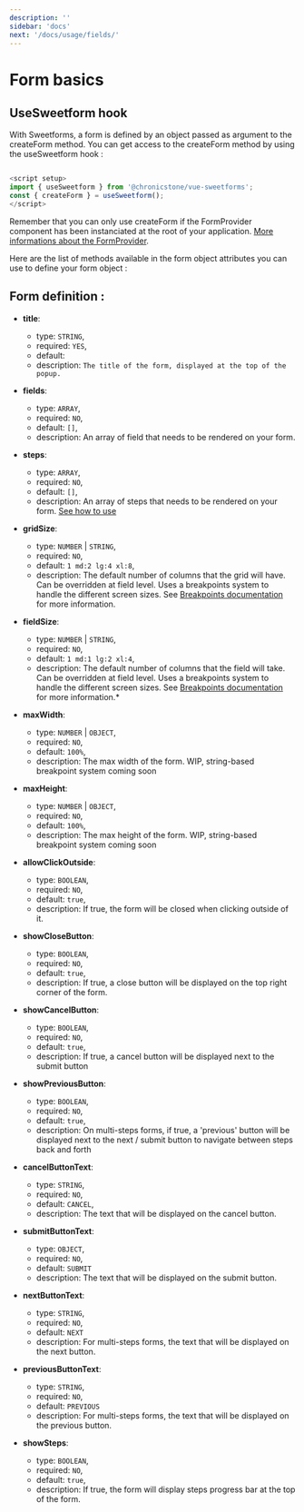 ```yaml
---
description: ''
sidebar: 'docs'
next: '/docs/usage/fields/'  
---
```


# Form basics

## UseSweetform hook

With Sweetforms, a form is defined by an object passed as argument to the createForm method. You can get access to the createForm method by using the useSweetform hook :

```js

<script setup>
import { useSweetform } from '@chronicstone/vue-sweetforms';
const { createForm } = useSweetform();
</script>
```
Remember that you can only use createForm if the FormProvider component has been instanciated at the root of your application. [More informations about the FormProvider](/docs/installation#formprovider).

Here are the list of methods available in the form object attributes you can use to define your form object :

## Form definition :

- **title**:
    - type: `STRING`,
    - required: `YES`,
    - default:
    - description: `The title of the form, displayed at the top of the popup.`

- **fields**:
    - type: `ARRAY`,
    - required: `NO`,
    - default: `[]`,
    - description: An array of field that needs to be rendered on your form.

- **steps**:
    - type: `ARRAY`,
    - required: `NO`,
    - default: `[]`,
    - description: An array of steps that needs to be rendered on your form. [See how to use](#steps)

- **gridSize**:
    - type: `NUMBER` | `STRING`,
    - required: `NO`,
    - default: `1 md:2 lg:4 xl:8`,
    - description: The default number of columns that the grid will have. Can be overridden at field level. Uses a breakpoints system to handle the different screen sizes. See [Breakpoints documentation](/docs/usage/breakpoints) for more information.

- **fieldSize**:
    - type: `NUMBER` | `STRING`,
    - required: `NO`,
    - default: `1 md:1 lg:2 xl:4`,
    - description: The default number of columns that the field will take. Can be overridden at field level. Uses a breakpoints system to handle the different screen sizes. See [Breakpoints documentation](/docs/usage/breakpoints) for more information.*

- **maxWidth**:
    - type: `NUMBER` | `OBJECT`,
    - required: `NO`,
    - default: `100%`,
    - description: The max width of the form. WIP, string-based breakpoint system coming soon

- **maxHeight**:
    - type: `NUMBER` | `OBJECT`,
    - required: `NO`,
    - default: `100%`,
    - description: The max height of the form. WIP, string-based breakpoint system coming soon

- **allowClickOutside**:
    - type: `BOOLEAN`,
    - required: `NO`,
    - default: `true`,
    - description: If true, the form will be closed when clicking outside of it.

- **showCloseButton**:
    - type: `BOOLEAN`,
    - required: `NO`,
    - default: `true`,
    - description: If true, a close button will be displayed on the top right corner of the form.

- **showCancelButton**:
    - type: `BOOLEAN`,
    - required: `NO`,
    - default: `true`,
    - description: If true, a cancel button will be displayed next to the submit button

- **showPreviousButton**:
    - type: `BOOLEAN`,
    - required: `NO`,
    - default: `true`,
    - description: On multi-steps forms, if true, a 'previous' button will be displayed next to the next / submit button to navigate between steps back and forth

- **cancelButtonText**:
    - type: `STRING`,
    - required: `NO`,
    - default: `CANCEL`,
    - description: The text that will be displayed on the cancel button.

- **submitButtonText**:
    - type: `OBJECT`,
    - required: `NO`,
    - default: `SUBMIT`
    - description: The text that will be displayed on the submit button.

- **nextButtonText**:
    - type: `STRING`,
    - required: `NO`,
    - default: `NEXT`
    - description: For multi-steps forms, the text that will be displayed on the next button.

- **previousButtonText**:
    - type: `STRING`,
    - required: `NO`,
    - default: `PREVIOUS`
    - description: For multi-steps forms, the text that will be displayed on the previous button.

- **showSteps**:
    - type: `BOOLEAN`,
    - required: `NO`,
    - default: `true`,
    - description: If true, the form will display steps progress bar at the top of the form.